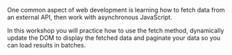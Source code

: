 One common aspect of web development is learning how to fetch data from an external API, then work with asynchronous JavaScript.

In this workshop you will practice how to use the fetch method, dynamically update the DOM to display the fetched data and paginate your data so you can load results in batches.